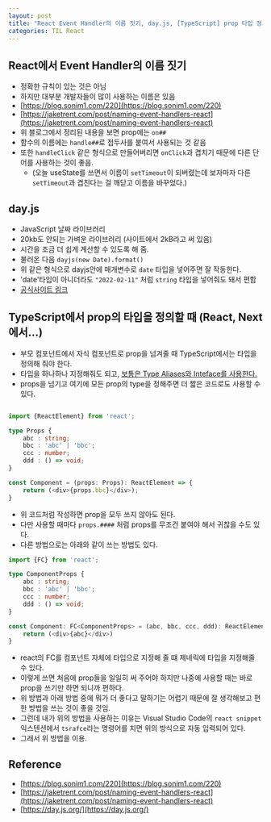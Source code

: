 ```yaml
---
layout: post
title: "React Event Handler의 이름 짓기, day.js, [TypeScript] prop 타입 정의하기"
categories: TIL React
---
```


## React에서 Event Handler의 이름 짓기

- 정확한 규칙이 있는 것은 아님
- 하지만 대부분 개발자들이 많이 사용하는 이름은 있음
- [https://blog.sonim1.com/220](https://blog.sonim1.com/220)
- [https://jaketrent.com/post/naming-event-handlers-react](https://jaketrent.com/post/naming-event-handlers-react)
- 위 블로그에서 정리된 내용을 보면 prop에는 `on##`
- 함수의 이름에는 `handle##`로 접두사를 붙여서 사용되는 것 같음
- 또한 `handleClick` 같은 형식으로 만들어버리면 `onClick`과 겹치기 때문에 다른 단어를 사용하는 것이 좋음.
  - (오늘 useState를 쓰면서 이름이 `setTimeout`이 되버렸는데 보자마자 다른 `setTimeout`과 겹친다는 걸 깨닫고 이름을 바꾸었다.)

## day.js

- JavaScript 날짜 라이브러리
- 20kb도 안되는 가벼운 라이브러리 (사이트에서 2kB라고 써 있음)
- 시간을 조금 더 쉽게 계산할 수 있도록 해 줌.
- 불러온 다음 `dayjs(new Date).format()`
- 위 같은 형식으로 dayjs안에 매개변수로 `date` 타입을 넣어주면 잘 작동한다.
- 'date'타입이 아니더라도 `"2022-02-11"` 처럼 `string` 타입을 넣어줘도 돼서 편함
- [공식사이트 링크](https://day.js.org/)

## TypeScript에서 prop의 타입을 정의할 때 (React, Next에서...)

- 부모 컴포넌트에서 자식 컴포넌트로 prop을 넘겨줄 때 TypeScript에서는 타입을 정의해 줘야 한다.
- 타입을 하나하나 지정해줘도 되고, [보통은 Type Aliases와 Inteface를 사용한다.](https://b41-41.github.io/posts/TIL_interface_type/)
- props을 넘기고 여기에 모든 prop의 type을 정해주면 더 짧은 코드로도 사용할 수 있다.

```TypeScript

import {ReactElement} from 'react';

type Props {
    abc : string;
    bbc : 'abc' | 'bbc';
    ccc : number;
    ddd : () => void;
}

const Component = (props: Props): ReactElement => {
    return (<div>{props.bbc}</div>);
}

```

- 위 코드처럼 작성하면 prop을 모두 쓰지 않아도 된다.
- 다만 사용할 때마다 `props.####` 처럼 props를 무조건 붙여야 해서 귀찮을 수도 있다.
- 다른 방법으로는 아래와 같이 쓰는 방법도 있다.

```TypeScript
import {FC} from 'react';

type ComponentProps {
    abc : string;
    bbc : 'abc' | 'bbc';
    ccc : number;
    ddd : () => void;
}

const Component: FC<ComponentProps> = (abc, bbc, ccc, ddd): ReactElement => {
    return (<div>{abc}</div>)
}

```

- react의 FC를 컴포넌트 자체에 타입으로 지정해 줄 떄 제네릭에 타입을 지정해줄 수 있다.
- 이렇게 쓰면 처음에 prop들을 일일히 써 주어야 하지만 나중에 사용할 때는 바로 prop을 쓰기만 하면 되니까 편하다.
- 위 방법과 아래 방법 중에 뭐가 더 좋다고 말하기는 어렵기 때문에 잘 생각해보고 편한 방법을 쓰는 것이 좋을 것임.
- 그런데 내가 위의 방법을 사용하는 이유는 Visual Studio Code의 `react snippet` 익스텐션에서 `tsrafce`라는 명령어를 치면 위의 방식으로 자동 입력되어 있다.
- 그래서 위 방법을 이용.

## Reference

- [https://blog.sonim1.com/220](https://blog.sonim1.com/220)
- [https://jaketrent.com/post/naming-event-handlers-react](https://jaketrent.com/post/naming-event-handlers-react)
- [https://day.js.org/](https://day.js.org/)
